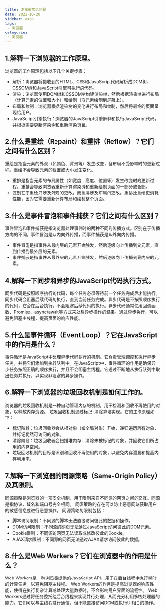 ```yaml
---
title: 浏览器常见问题
date: 2022-10-20
sidebar: auto
tags: 
 - 浏览器
categories:
 - 浏览器
---
```


## 1.解释一下浏览器的工作原理。
浏览器的工作原理包括以下几个关键步骤：
- 解析：浏览器将接收到的HTML、CSS和JavaScript代码解析成DOM树、CSSOM树和JavaScript引擎可执行的代码。
- 渲染：浏览器使用DOM树和CSSOM树构建渲染树，然后根据渲染树进行布局（计算元素的位置和大小）和绘制（将元素绘制到屏幕上）。
- 布局和绘制：浏览器根据渲染树的变化进行布局和绘制，然后将最终的页面呈现给用户。
- JavaScript引擎执行：浏览器的JavaScript引擎解释和执行JavaScript代码，并根据需要更新渲染树和重新渲染页面。

## 2.什么是重绘（Repaint）和重排（Reflow）？它们之间有什么区别？
重绘是指当元素的外观（如颜色、背景等）发生改变，但布局不受影响时的更新过程。重绘不会导致元素的位置或大小发生变化。
- 重排是指当元素的布局属性（如宽度、高度、位置等）发生改变时的更新过程。重排会导致浏览器重新计算渲染树和重新绘制页面的一部分或全部。
- 区别在于重绘只涉及外观的更改，而重排涉及布局的更改。重排比重绘更消耗性能，因为它需要重新计算布局和绘制整个页面。

## 3.什么是事件冒泡和事件捕获？它们之间有什么区别？
事件冒泡和事件捕获是指浏览器处理事件时的两种不同的传播方式。区别在于传播方向的不同。事件冒泡是从内向外传播，而事件捕获是从外向内传播。
- 事件冒泡是指事件从最内层的元素开始触发，然后逐级向上传播到父元素，直到传播到最外层的元素。
- 事件捕获是指事件从最外层的元素开始触发，然后逐级向下传播到最内层的元素。

## 4.解释一下同步和异步的JavaScript代码执行方式。
同步代码是按照顺序执行的代码，每个任务必须等待前一个任务完成后才能执行。同步代码会阻塞后续代码的执行，直到当前任务完成。异步代码是不按照顺序执行的代码，它会在后台执行，不会阻塞后续代码的执行。异步代码通常使用回调函数、Promise、async/await等方式来处理异步操作的结果。通过异步执行，可以避免阻塞主线程，提高页面的响应性能。

## 5.什么是事件循环（Event Loop）？它在JavaScript中的作用是什么？
事件循环是JavaScript中处理异步代码执行的机制。它负责管理调度和执行异步任务，并将它们添加到执行队列中。在JavaScript中，事件循环的作用是确保异步任务按照正确的顺序执行，并且不会阻塞主线程。它通过不断地从执行队列中取出任务并执行，以实现非阻塞的异步操作。

## 6.解释一下浏览器的垃圾回收机制是如何工作的。
浏览器的垃圾回收机制是一种自动管理内存的机制，用于检测和回收不再使用的对象，以释放内存资源。
垃圾回收机制通过标记-清除算法实现。它的工作原理如下：
- 标记阶段：垃圾回收器会从根对象（如全局对象）开始，递归遍历所有对象，并标记仍然可访问的对象。
- 清除阶段：垃圾回收器会扫描堆内存，清除未被标记的对象，并回收它们所占用的内存空间。
- 垃圾回收机制的目标是识别和回收不再使用的对象，以避免内存泄漏和提高内存利用率。

## 7.解释一下浏览器的同源策略（Same-Origin Policy）及其限制。
同源策略是浏览器的一项安全机制，用于限制来自不同源的网页之间的交互。同源是指协议、域名和端口号完全相同。
同源策略的存在可以防止恶意网站获取用户的敏感信息或进行恶意操作。
同源策略的限制包括：
- 脚本访问限制：不同源的脚本无法直接访问彼此的数据和操作。 
- DOM访问限制：不同源的网页无法通过JavaScript访问彼此的DOM元素。
- Cookie限制：不同源的网页无法读取或修改彼此的Cookie。
- AJAX请求限制：不同源的网页无法通过AJAX请求访问彼此的数据。 

## 8.什么是Web Workers？它们在浏览器中的作用是什么？
Web Workers是一种浏览器提供的JavaScript API，用于在后台线程中执行耗时的计算任务，以避免阻塞主线程。
Web Workers的作用是提高浏览器的响应性能，使得在执行复杂计算或处理大量数据时，不会影响用户界面的流畅性。
Web Workers通过将任务委托给后台线程来实现并行处理，从而充分利用多核处理器的能力。它们可以与主线程进行通信，但不能直接访问DOM或执行UI相关的操作。
